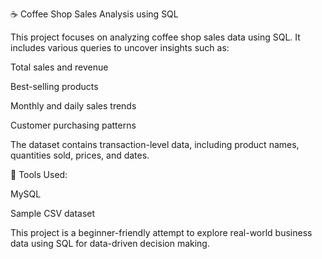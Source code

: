 ☕ Coffee Shop Sales Analysis using SQL

This project focuses on analyzing coffee shop sales data using SQL. It includes various queries to uncover insights such as:


Total sales and revenue


Best-selling products


Monthly and daily sales trends


Customer purchasing patterns


The dataset contains transaction-level data, including product names, quantities sold, prices, and dates.


📌 Tools Used:

MySQL


Sample CSV dataset


This project is a beginner-friendly attempt to explore real-world business data using SQL for data-driven decision making.
